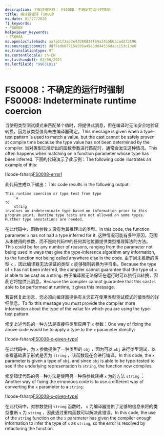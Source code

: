 ```yaml
---
description: 了解详细信息： FS0008：不确定的运行时强制
title: 编译器错误 FS0008
ms.date: 01/27/2020
f1_keywords:
- FS0008
helpviewer_keywords:
- FS0008
ms.openlocfilehash: aa7ab1f3a62e43088d34f69a24bbb03caddf2196
ms.sourcegitcommit: ddf7edb67715a5b9a45e3dd44536dabc153c1de0
ms.translationtype: MT
ms.contentlocale: zh-CN
ms.lasthandoff: 02/06/2021
ms.locfileid: "99631011"
---
```

# <a name="fs0008-indeterminate-runtime-coercion"></a><span data-ttu-id="cbace-103">FS0008：不确定的运行时强制</span><span class="sxs-lookup"><span data-stu-id="cbace-103">FS0008: Indeterminate runtime coercion</span></span>

<span data-ttu-id="cbace-104">当使用类型测试模式来匹配某个值时，将提供此消息，但在编译时无法安全地验证转换，因为该类型值尚未由编译器确定。</span><span class="sxs-lookup"><span data-stu-id="cbace-104">This message is given when a type-test pattern is used to match a value, but the cast cannot be safely proven at compile time because the type value has not been determined by the compiler.</span></span> <span data-ttu-id="cbace-105">当对类型已推断出的函数参数进行匹配时，通常会发生这种情况。</span><span class="sxs-lookup"><span data-stu-id="cbace-105">This often happens when matching on a function parameter whose type has been inferred.</span></span>  <span data-ttu-id="cbace-106">下面的代码演示了此示例：</span><span class="sxs-lookup"><span data-stu-id="cbace-106">The following code illustrates an example of this:</span></span>

[!code-fsharp[FS0008-error](~/samples/snippets/fsharp/compiler-messages/fs0008.fsx#L2-L5)]

<span data-ttu-id="cbace-107">此代码生成以下输出：</span><span class="sxs-lookup"><span data-stu-id="cbace-107">This code results in the following output:</span></span>

```text
This runtime coercion or type test from type
    'a
to
    string
involves an indeterminate type based on information prior to this program point. Runtime type tests are not allowed on some types. Further type annotations are needed.
```

<span data-ttu-id="cbace-108">在此代码中，函数参数 `x` 没有为其推理出的类型。</span><span class="sxs-lookup"><span data-stu-id="cbace-108">In this code, the function parameter `x` has not had a type inferred for it.</span></span> <span data-ttu-id="cbace-109">这种情况可能有多种原因，范围从未使用的参数，而不是向代码中的任何其他位置提供类型推理算法的方法。</span><span class="sxs-lookup"><span data-stu-id="cbace-109">This could be for any number of reasons, ranging from the parameter not being used in ways that give the type-inference algorithm any information, to the function not being called anywhere else in the code.</span></span>  <span data-ttu-id="cbace-110">由于尚未推断的类型 `x` ，因此编译器无法保证的类型 `x` 能够强制转换为字符串。</span><span class="sxs-lookup"><span data-stu-id="cbace-110">Because the type of `x` has not been inferred, the compiler cannot guarantee that the type of `x` is able to be cast as a string.</span></span>  <span data-ttu-id="cbace-111">由于编译器无法保证在运行时可以执行此转换，因此它将提供此消息。</span><span class="sxs-lookup"><span data-stu-id="cbace-111">Because the compiler cannot guarantee that this cast is able to be performed at runtime, it gives this message.</span></span>

<span data-ttu-id="cbace-112">若要修复此消息，您必须向编译器提供有关您正在使用类型测试模式的值类型的详细信息。</span><span class="sxs-lookup"><span data-stu-id="cbace-112">To fix this message you must provide the compiler more information about the type of the value for which you are using the type-test pattern.</span></span>

<span data-ttu-id="cbace-113">修复上述代码的一种方法是直接将类型应用于 `x` 参数：</span><span class="sxs-lookup"><span data-stu-id="cbace-113">One way of fixing the above code would be to apply a type to the `x` parameter directly:</span></span>

[!code-fsharp[FS0008-x-given-type](~/samples/snippets/fsharp/compiler-messages/fs0008.fsx#L8-L11)]

<span data-ttu-id="cbace-114">在此代码中，为 `x` 参数提供了一种类型的 `obj` ，因为可以 `obj` 进行类型测试，以查看基础表示形式是否为 `string` ，该函数现在会进行编译。</span><span class="sxs-lookup"><span data-stu-id="cbace-114">In this code, the `x` parameter is given a type of `obj`, and since `obj` is able to be type-tested to see if the underlying representation is `string`, the function now compiles.</span></span>

<span data-ttu-id="cbace-115">修复错误代码的另一种方法是使用另一种将参数转换 `x` 为的方法 `string` ：</span><span class="sxs-lookup"><span data-stu-id="cbace-115">Another way of fixing the erroneous code is to use a different way of converting the `x` parameter to a `string`:</span></span>

[!code-fsharp[FS0008-x-given-type](~/samples/snippets/fsharp/compiler-messages/fs0008.fsx#L14-L15)]

<span data-ttu-id="cbace-116">在此代码中，对参数使用 `string` 函数时， `x` 为编译器提供了足够的信息来将的类型推断 `x` 为 `string` ，因此通过重构函数可以解决此错误。</span><span class="sxs-lookup"><span data-stu-id="cbace-116">In this code, the use of the `string` function on the `x` parameter has given the compiler enough information to infer the type of `x` as `string`, so the error is resolved by refactoring the function.</span></span>
